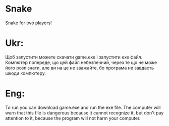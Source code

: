 # Snake
Snake for two players!

# Ukr:
Щоб запустити можете скачати game.exe і запустити exe файл.
Компютер попереде, що цей файл небезпечний, через те що не може його розпізнати,
але ви на це не зважайте, бо програма не завдасть шкоди компютеру.
# Eng:
To run you can download game.exe and run the exe file.
The computer will warn that this file is dangerous because it cannot recognize it,
but don't pay attention to it, because the program will not harm your computer.
